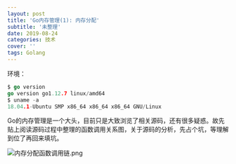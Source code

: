 ```yaml
---
layout: post
title: 'Go内存管理(1): 内存分配'
subtitle: '未整理'
date: 2019-08-24
categories: 技术
cover: ''
tags: Golang
---
```


环境：
```go
$ go version
go version go1.12.7 linux/amd64
$ uname -a
18.04.1-Ubuntu SMP x86_64 x86_64 x86_64 GNU/Linux
```

Go的内存管理是一个大头，目前只是大致浏览了相关源码，还有很多疑惑。故先贴上阅读源码过程中整理的函数调用关系图，关于源码的分析，先占个坑，等理解到位了再回来填坑。

![内存分配函数调用链.png](https://i.loli.net/2019/08/29/2I657OJts9NEKDz.png)